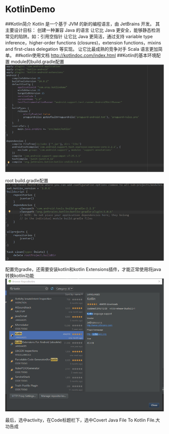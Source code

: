 # KotlinDemo
##Kotlin简介
Kotlin 是一个基于 JVM 的新的编程语言，由 JetBrains 开发。
其主要设计目标：
创建一种兼容 Java 的语言
让它比 Java 更安全，能够静态检测常见的陷阱。如：引用空指针
让它比 Java 更简洁，通过支持 variable type inference，higher-order functions (closures)，extension functions，mixins and first-class delegation 等实现。
让它比最成熟的竞争对手 Scala 语言更加简单。
##kotlin使用文档
http://kotlindoc.com/index.html
##Kotlin的基本环境配置
module的build.gradle配置
![build1](https://github.com/nielev/KotlinDemo/blob/master/app/src/main/res/mipmap-hdpi/build1.png)

root build.gradle配置
![build1](https://github.com/nielev/KotlinDemo/blob/master/app/src/main/res/mipmap-hdpi/build2.png)

配置完gradle，还需要安装kotlin和kotlin Extensions插件，才能正常使用将java转换kotlin功能
![build1](https://github.com/nielev/KotlinDemo/blob/master/app/src/main/res/mipmap-hdpi/setting.png)

最后，选中activity，在Code标题栏下，选中Covert Java File To Kotlin File.大功告成

